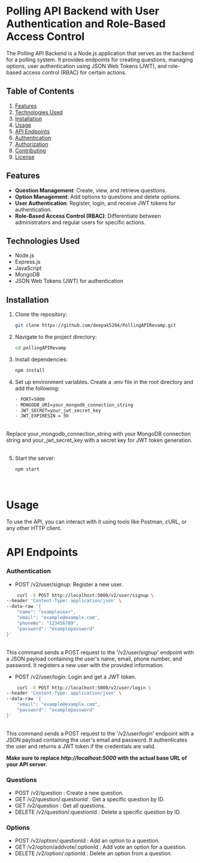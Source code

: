 # Polling API Backend with User Authentication and Role-Based Access Control

The Polling API Backend is a Node.js application that serves as the backend for a polling system. It provides endpoints for creating questions, managing options, user authentication using JSON Web Tokens (JWT), and role-based access control (RBAC) for certain actions.

## Table of Contents

1. [Features](#features)
2. [Technologies Used](#technologies-used)
3. [Installation](#installation)
4. [Usage](#usage)
5. [API Endpoints](#api-endpoints)
6. [Authentication](#authentication)
7. [Authorization](#authorization)
8. [Contributing](#contributing)
9. [License](#license)

## Features

- **Question Management**: Create, view, and retrieve questions.
- **Option Management**: Add options to questions and delete options.
- **User Authentication**: Register, login, and receive JWT tokens for authentication.
- **Role-Based Access Control (RBAC)**: Differentiate between administrators and regular users for specific actions.

## Technologies Used

- Node.js
- Express.js
- JavaScript
- MongoDB
- JSON Web Tokens (JWT) for authentication

## Installation

1. Clone the repository:

   ```bash
   git clone https://github.com/deepak5204/PollingAPIRevamp.git

   ```

2. Navigate to the project directory:

   ```bash
   cd pollingAPIRevamp

   ```

3. Install dependencies:

   ```bash
   npm install

   ```

4. Set up environment variables. Create a .env file in the root directory and add the following:
   ```bash
   - PORT=5000
   - MONGODB_URI=your_mongodb_connection_string
   - JWT_SECRET=your_jwt_secret_key
   - JWT_EXPIRESIN = 5h
   ```

<br>
    Replace your_mongodb_connection_string with your MongoDB connection string and your_jwt_secret_key with a secret key for JWT token generation.
<br>
<br>

5. Start the server:
   ```bash
   npm start

   ```

<br>

# Usage

To use the API, you can interact with it using tools like Postman, cURL, or any other HTTP client.

# API Endpoints

### Authentication

- POST /v2/user/signup: Register a new user.

```bash
    curl -X POST http://localhost:5000/v2/user/signup \
--header 'Content-Type: application/json' \
--data-raw '{
    "name": "exampleuser",
    "email": "example@example.com",
    "phoneNo": "123456789",
    "password": "examplepassword"
}'
```
<br>
This command sends a POST request to the '/v2/user/signup' endpoint with a JSON payload containing the user's name, email, phone number, and password. It registers a new user with the provided information.


<br>

- POST /v2/user/login: Login and get a JWT token.
```bash 
    curl -X POST http://localhost:5000/v2/user/login \
--header 'Content-Type: application/json' \
--data-raw '{
    "email": "example@example.com",
    "password": "examplepassword"
}'

```
<br>
This command sends a POST request to the '/v2/user/login' endpoint with a JSON payload containing the user's email and password. It authenticates the user and returns a JWT token if the credentials are valid.

**Make sure to replace *http://localhost:5000* with the actual base URL of your API server.**

### Questions

-   POST /v2/question : Create a new question.
-   GET /v2/question/:questionId : Get a specific question by ID.
-   GET /v2/question : Get all questions.
-   DELETE /v2/question/:questionId : Delete a specific question by ID.

### Options

-   POST /v2/option/:questionId : Add an option to a question.
-   GET /v2/option/addvote/:optionId : Add vote an option for a question.
-   DELETE /v2/option/:optionId : Delete an option from a question.


